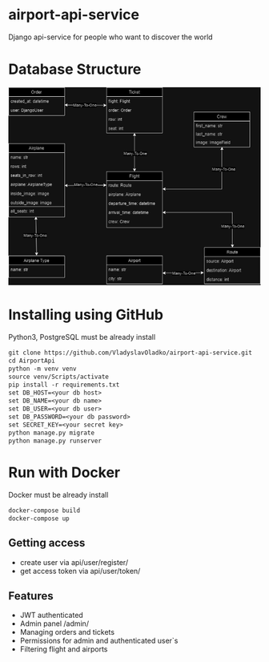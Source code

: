 # airport-api-service

Django api-service for people who want to discover  the world

# Database Structure

![Models](airport-api-diagram.drawio.png)

# Installing using GitHub

Python3, PostgreSQL must be already install


```shell
git clone https://github.com/VladyslavOladko/airport-api-service.git
cd AirportApi
python -m venv venv
source venv/Scripts/activate
pip install -r requirements.txt
set DB_HOST=<your db host>
set DB_NAME=<your db name>
set DB_USER=<your db user>
set DB_PASSWORD=<your db password>
set SECRET_KEY=<your secret key>
python manage.py migrate
python manage.py runserver
```

# Run with Docker

Docker must be already install
```shell
docker-compose build
docker-compose up
```

## Getting access

* create user via api/user/register/
* get access token via api/user/token/

## Features

* JWT authenticated
* Admin panel /admin/
* Managing orders and tickets
* Permissions for admin and authenticated user`s
* Filtering flight and airports
